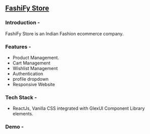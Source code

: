 ## [FashiFy Store](https://fashify.netlify.app/)

### Introduction -
FashiFy Store is an Indian Fashion ecommerce company.


### Features - 
- Product Management. 
- Cart Management
- Wishlist Management
- Authentication
- profile dropdown
- Responsive Website

### Tech Stack - 
- ReactJs, Vanilla CSS integrated with GlexUI Component Library elements. 


### Demo - 
